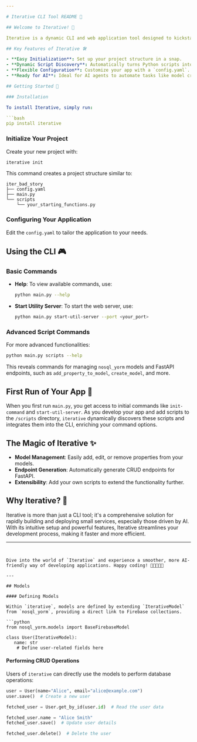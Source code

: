 ```yaml
---

# Iterative CLI Tool README 🚀

## Welcome to Iterative! 🌟

Iterative is a dynamic CLI and web application tool designed to kickstart your project development with ease and efficiency. It's perfect for crafting small, AI-driven services and comes packed with features for quick and customizable app creation.

## Key Features of Iterative 🛠️

- **Easy Initialization**: Set up your project structure in a snap.
- **Dynamic Script Discovery**: Automatically turns Python scripts into CLI commands or web endpoints.
- **Flexible Configuration**: Customize your app with a `config.yaml`.
- **Ready for AI**: Ideal for AI agents to automate tasks like model creation and endpoint generation.

## Getting Started 🏁

### Installation

To install Iterative, simply run:

```bash
pip install iterative
```

### Initialize Your Project

Create your new project with:

```bash
iterative init
```

This command creates a project structure similar to:

```
iter_bad_story
├── config.yaml
├── main.py
└── scripts
    └── your_starting_functions.py
```

### Configuring Your Application

Edit the `config.yaml` to tailor the application to your needs.

## Using the CLI 🎮

### Basic Commands

- **Help**: To view available commands, use:
  
  ```bash
  python main.py --help
  ```

- **Start Utility Server**: To start the web server, use:

  ```bash
  python main.py start-util-server --port <your_port>
  ```

### Advanced Script Commands

For more advanced functionalities:

```bash
python main.py scripts --help
```

This reveals commands for managing `nosql_yorm` models and FastAPI endpoints, such as `add_property_to_model`, `create_model`, and more.

## First Run of Your App 🌈

When you first run `main.py`, you get access to initial commands like `init-command` and `start-util-server`. As you develop your app and add scripts to the `/scripts` directory, `iterative` dynamically discovers these scripts and integrates them into the CLI, enriching your command options.

## The Magic of Iterative ✨

- **Model Management**: Easily add, edit, or remove properties from your models.
- **Endpoint Generation**: Automatically generate CRUD endpoints for FastAPI.
- **Extensibility**: Add your own scripts to extend the functionality further.

## Why Iterative? 🤔

Iterative is more than just a CLI tool; it's a comprehensive solution for rapidly building and deploying small services, especially those driven by AI. With its intuitive setup and powerful features, Iterative streamlines your development process, making it faster and more efficient.

---
```


Dive into the world of `Iterative` and experience a smoother, more AI-friendly way of developing applications. Happy coding! 🚀👩‍💻👨‍💻

---

## Models

#### Defining Models

Within `iterative`, models are defined by extending `IterativeModel` from `nosql_yorm`, providing a direct link to Firebase collections.

```python
from nosql_yorm.models import BaseFirebaseModel

class User(IterativeModel):
   name: str
    # Define user-related fields here
```

#### Performing CRUD Operations

Users of `iterative` can directly use the models to perform database operations:

```python
user = User(name="Alice", email="alice@example.com")
user.save()  # Create a new user

fetched_user = User.get_by_id(user.id)  # Read the user data

fetched_user.name = "Alice Smith"
fetched_user.save()  # Update user details

fetched_user.delete()  # Delete the user
```